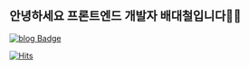 ## 안녕하세요 프론트엔드 개발자 배대철입니다👋👋





[![blog Badge](http://img.shields.io/badge/-Tech%20blog-black?style=flat-square&logo=tech-blog&link=https://aingface.tistory.com/)](https://aingface.tistory.com/)









[![Hits](https://hits.seeyoufarm.com/api/count/incr/badge.svg?url=https%3A%2F%2Fgithub.com%2Faingface&count_bg=%2379C83D&title_bg=%23555555&icon=&icon_color=%23E7E7E7&title=hits&edge_flat=false)](https://hits.seeyoufarm.com)                  


